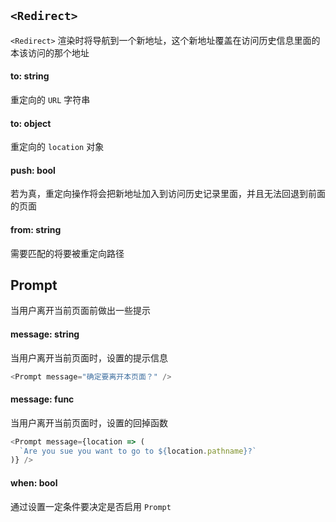 ## `<Redirect>`

`<Redirect>` 渲染时将导航到一个新地址，这个新地址覆盖在访问历史信息里面的本该访问的那个地址

#### to: string

重定向的 `URL` 字符串

#### to: object

重定向的 `location` 对象

#### push: bool

若为真，重定向操作将会把新地址加入到访问历史记录里面，并且无法回退到前面的页面

#### from: string

需要匹配的将要被重定向路径


## Prompt

当用户离开当前页面前做出一些提示

#### message: string

当用户离开当前页面时，设置的提示信息

```js
<Prompt message="确定要离开本页面？" />
```

#### message: func

当用户离开当前页面时，设置的回掉函数

```js
<Prompt message={location => (
  `Are you sue you want to go to ${location.pathname}?` 
)} />
```

#### when: bool

通过设置一定条件要决定是否启用 `Prompt`
